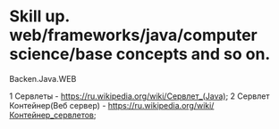 # Skill up. web/frameworks/java/computer science/base concepts and so on.

 Backen.Java.WEB
      
   1 Сервлеты - https://ru.wikipedia.org/wiki/Сервлет_(Java); 
   2 Сервлет Контейнер(Веб сервер) - https://ru.wikipedia.org/wiki/Контейнер_сервлетов;
